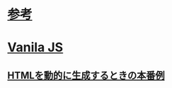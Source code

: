 # [参考](https://www.tyai-a.com/posts/pagination-js)
# [Vanila JS](https://qiita.com/ayaka105/items/c950bf8025bae699cffe)

## [HTMLを動的に生成するときの本番例](https://himenon.github.io/docs/javascript/makeup-code-for-create-element/)